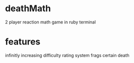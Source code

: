deathMath
=========

2 player reaction math game in ruby terminal

features
=========
infinitly increasing difficulty
rating system
frags
certain death
